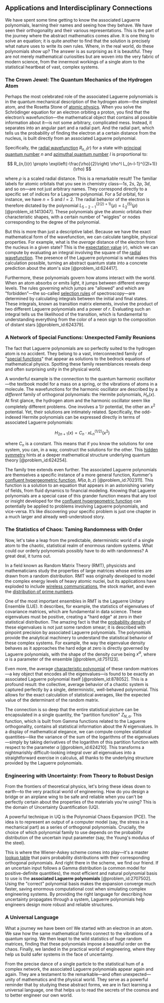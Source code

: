 ## Applications and Interdisciplinary Connections

We have spent some time getting to know the associated Laguerre polynomials, learning their names and seeing how they behave. We have seen their orthogonality and their various representations. This is the part of the journey where the abstract mathematics comes alive. It is one thing to solve an equation; it is quite another to find that the solution is precisely what nature uses to write its own rules. Where, in the real world, do these polynomials show up? The answer is as surprising as it is beautiful. They are not merely mathematical curiosities but are woven into the very fabric of modern science, from the innermost workings of a single atom to the statistical heartbeat of vast, complex systems.

### The Crown Jewel: The Quantum Mechanics of the Hydrogen Atom

Perhaps the most celebrated role of the associated Laguerre polynomials is in the quantum mechanical description of the hydrogen atom—the simplest atom, and the Rosetta Stone of [atomic physics](@article_id:140329). When you solve the Schrödinger equation for an electron orbiting a proton, you find that the electron’s wavefunction—the mathematical object that contains all possible information about it—is not some arbitrary, complicated mess. Instead, it separates into an angular part and a radial part. And the radial part, which tells us the probability of finding the electron at a certain distance from the nucleus, is built directly from an associated Laguerre polynomial.

Specifically, the [radial wavefunction](@article_id:150553) $R_{n,l}(r)$ for a state with [principal quantum number](@article_id:143184) $n$ and [azimuthal quantum number](@article_id:137915) $l$ is proportional to:

$$ R_{n,l}(r) \propto \exp\left(-\frac{\rho}{2}\right) \rho^l L_{n-l-1}^{(2l+1)}(\rho) $$

where $\rho$ is a scaled radial distance. This is a remarkable result! The familiar labels for atomic orbitals that you see in chemistry class—$1s$, $2s$, $2p$, $3d$, and so on—are not just arbitrary names. They correspond directly to a specific set of indices for a Laguerre polynomial. For a $5d$ orbital, for instance, we have $n=5$ and $l=2$. The radial behavior of the electron is therefore dictated by the polynomial $L_{5-2-1}^{(2(2)+1)}(\rho) = L_2^{(5)}(\rho)$ [@problem_id:1413047]. These polynomials give the atomic orbitals their characteristic shapes, with a certain number of "wiggles" or nodes corresponding to the degree of the polynomial.

But this is more than just a descriptive label. Because we have the exact mathematical form of the wavefunction, we can calculate tangible, physical properties. For example, what is the *average* distance of the electron from the nucleus in a given state? This is the [expectation value](@article_id:150467) $\langle r \rangle$, which we can compute by evaluating an integral involving the square of the [radial wavefunction](@article_id:150553). The presence of the Laguerre polynomial is what makes this calculation possible, turning an abstract quantum state into a concrete prediction about the atom's size [@problem_id:624417].

Furthermore, these polynomials govern how atoms interact with the world. When an atom absorbs or emits light, it jumps between different energy levels. The rules governing which jumps are "allowed" and which are "forbidden"—the so-called [selection rules](@article_id:140290) of spectroscopy—are determined by calculating integrals between the initial and final states. These integrals, known as transition matrix elements, involve the product of two different Laguerre polynomials and a power of $r$. Evaluating such an integral tells us the likelihood of the transition, which is fundamental to understanding everything from the color of a neon sign to the composition of distant stars [@problem_id:624379].

### A Network of Special Functions: Unexpected Family Reunions

The fact that Laguerre polynomials are so perfectly suited to the hydrogen atom is no accident. They belong to a vast, interconnected family of "[special functions](@article_id:142740)" that appear as solutions to the bedrock equations of mathematical physics. Spotting these family resemblances reveals deep and often surprising unity in the physical world.

A wonderful example is the connection to the quantum harmonic oscillator—the textbook model for a mass on a spring, or the vibrations of atoms in a molecule. The wavefunctions for the harmonic oscillator are described by a *different* family of orthogonal polynomials: the Hermite polynomials, $H_n(x)$. At first glance, the hydrogen atom and the harmonic oscillator seem like completely different problems. One involves a $1/r$ potential, the other an $x^2$ potential. Yet, their solutions are intimately related. Specifically, the odd-indexed Hermite polynomials can be expressed directly in terms of associated Laguerre polynomials:

$$ H_{2n+1}(x) = C_n \cdot x L_n^{(1/2)}(x^2) $$

where $C_n$ is a constant. This means that if you know the solutions for one system, you can, in a way, construct the solutions for the other. This [hidden symmetry](@article_id:168787) hints at a deeper mathematical structure underlying quantum theory [@problem_id:624254].

The family tree extends even further. The associated Laguerre polynomials are themselves a specific instance of a more general function, Kummer's [confluent hypergeometric function](@article_id:187579), $M(a, b, z)$ [@problem_id:702311]. This function is a solution to an equation that appears in an astonishing variety of fields, from fluid dynamics to financial modeling. Knowing that Laguerre polynomials are a special case of this grander function means that any tool or insight developed for the [confluent hypergeometric function](@article_id:187579) can potentially be applied to problems involving Laguerre polynomials, and vice-versa. It’s like discovering your specific problem is just one chapter in a much larger and already well-understood story.

### The Statistics of Chaos: Taming Randomness with Order

Now, let's take a leap from the predictable, deterministic world of a single atom to the chaotic, statistical realm of enormous random systems. What could our orderly polynomials possibly have to do with randomness? A great deal, it turns out.

In a field known as Random Matrix Theory (RMT), physicists and mathematicians study the properties of large matrices whose entries are drawn from a random distribution. RMT was originally developed to model the complex energy levels of heavy atomic nuclei, but its applications have exploded to include [wireless communications](@article_id:265759), the stock market, and even the [distribution of prime numbers](@article_id:636953).

One of the most important ensembles in RMT is the Laguerre Unitary Ensemble (LUE). It describes, for example, the statistics of eigenvalues of covariance matrices, which are fundamental in data science. These eigenvalues must be positive, creating a "hard edge" at zero in their statistical distribution. The amazing fact is that the [probability density](@article_id:143372) of these eigenvalues is not just some random smear; it is described with pinpoint precision by associated Laguerre polynomials. The polynomials provide the analytical machinery to understand the statistical behavior of these complex systems. For example, the way the eigenvalue density behaves as it approaches the hard edge at zero is directly governed by Laguerre polynomials, with the shape of the density curve being $x^{\alpha}$, where $\alpha$ is a parameter of the ensemble [@problem_id:751123].

Even more, the average [characteristic polynomial](@article_id:150415) of these random matrices—a key object that encodes all the eigenvalues—is found to be exactly an associated Laguerre polynomial itself [@problem_id:878052]. This is a profound result: the collective, average behavior of a chaotic system is captured perfectly by a single, deterministic, well-behaved polynomial. This allows for the exact calculation of statistical averages, like the expected value of the determinant of the random matrix.

The connection is so deep that the entire statistical picture can be encapsulated in a single quantity, the "partition function" $Z_{N,\alpha}$. This function, which is built from Gamma functions related to the Laguerre orthogonality, contains all statistical information about the $N$ eigenvalues. In a display of mathematical elegance, we can compute complex statistical quantities—like the variance of the sum of the logarithms of the eigenvalues—simply by taking derivatives of the logarithm of this partition function with respect to the parameter $\alpha$ [@problem_id:624210]. This transforms a nightmarishly difficult-looking integral over all eigenvalues into a straightforward exercise in calculus, all thanks to the underlying structure provided by the Laguerre polynomials.

### Engineering with Uncertainty: From Theory to Robust Design

From the frontiers of theoretical physics, let's bring these ideas down to earth—to the very practical world of engineering. How do you design a bridge or an airplane wing to be safe and reliable when you can't be perfectly certain about the properties of the materials you're using? This is the domain of Uncertainty Quantification (UQ).

A powerful technique in UQ is the Polynomial Chaos Expansion (PCE). The idea is to represent an output of a computer model (say, the stress in a mechanical part) as a series of orthogonal polynomials. Crucially, the choice of which polynomial family to use depends on the probability distribution of the uncertain input parameter (say, the Young's modulus of the steel).

This is where the Wiener-Askey scheme comes into play—it's a master [lookup table](@article_id:177414) that pairs probability distributions with their corresponding orthogonal polynomials. And right there in the scheme, we find our friend. If an uncertain input follows a Gamma distribution (a common model for positive-definite quantities), the most efficient and natural polynomial basis to use is the **associated Laguerre polynomials** [@problem_id:2707502]. Using the "correct" polynomial basis makes the expansion converge much faster, saving enormous computational cost when simulating complex engineering systems. By providing the right language for describing how uncertainty propagates through a system, Laguerre polynomials help engineers design more robust and reliable structures.

### A Universal Language

What a journey we have been on! We started with an electron in an atom. We saw how the same mathematical forms connect to the vibrations of a quantum spring. We then leapt to the wild statistics of huge random matrices, finding that these polynomials impose a beautiful order on the chaos. Finally, we landed in the practical world of engineering, where they help us build safer systems in the face of uncertainty.

From the precise dance of a single particle to the statistical hum of a complex network, the associated Laguerre polynomials appear again and again. They are a testament to the remarkable—and often unexpected—unity of mathematics and the physical world. They serve as a powerful reminder that by studying these abstract forms, we are in fact learning a universal language, one that helps us to read the secrets of the cosmos and to better engineer our own world.